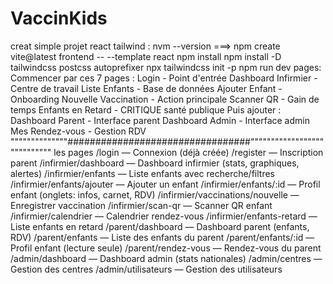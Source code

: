 # VaccinKids
creat simple projet react tailwind  : 
nvm --version
===> npm create vite@latest frontend -- --template react
npm install
npm install -D tailwindcss postcss autoprefixer
npx tailwindcss init -p
npm run dev
pages: 
Commencer par ces 7 pages :
Login - Point d'entrée
Dashboard Infirmier - Centre de travail
Liste Enfants - Base de données
Ajouter Enfant - Onboarding
Nouvelle Vaccination - Action principale
Scanner QR - Gain de temps
Enfants en Retard - CRITIQUE santé publique
Puis ajouter :
Dashboard Parent - Interface parent
Dashboard Admin - Interface admin
Mes Rendez-vous - Gestion RDV
""""""""""""""#################################""""""""""""""""""""""""""""
les pages 
/login — Connexion (déjà créée)
/register — Inscription parent
/infirmier/dashboard — Dashboard infirmier (stats, graphiques, alertes)
/infirmier/enfants — Liste enfants avec recherche/filtres
/infirmier/enfants/ajouter — Ajouter un enfant
/infirmier/enfants/:id — Profil enfant (onglets: infos, carnet, RDV)
/infirmier/vaccinations/nouvelle — Enregistrer vaccination
/infirmier/scan-qr — Scanner QR enfant
/infirmier/calendrier — Calendrier rendez-vous
/infirmier/enfants-retard — Liste enfants en retard
/parent/dashboard — Dashboard parent (enfants, RDV)
/parent/enfants — Liste des enfants du parent
/parent/enfants/:id — Profil enfant (lecture seule)
/parent/rendez-vous — Rendez-vous du parent
/admin/dashboard — Dashboard admin (stats nationales)
/admin/centres — Gestion des centres
/admin/utilisateurs — Gestion des utilisateurs